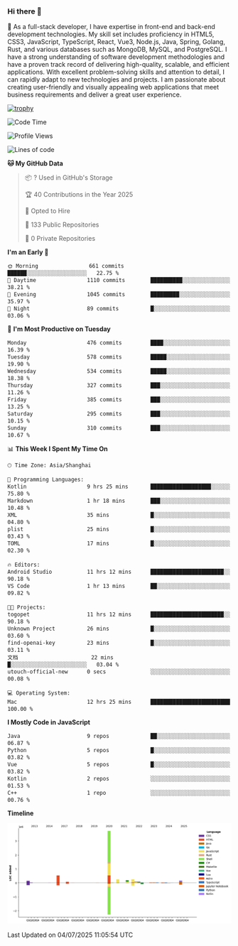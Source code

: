 ### Hi there 👋

🌱 As a full-stack developer, I have expertise in front-end and back-end development technologies. My skill set includes proficiency in HTML5, CSS3, JavaScript, TypeScript, React, Vue3, Node.js, Java, Spring, Golang, Rust, and various databases such as MongoDB, MySQL, and PostgreSQL. I have a strong understanding of software development methodologies and have a proven track record of delivering high-quality, scalable, and efficient applications. With excellent problem-solving skills and attention to detail, I can rapidly adapt to new technologies and projects. I am passionate about creating user-friendly and visually appealing web applications that meet business requirements and deliver a great user experience.

[![trophy](https://github-profile-trophy.vercel.app/?username=elton&rank=SECRET,SSS,SS,S,AAA,AA,A&theme=onedark&no-frame=true&margin-w=10)](https://github.com/ryo-ma/github-profile-trophy)

<!--START_SECTION:waka-->
![Code Time](http://img.shields.io/badge/Code%20Time-1%2C774%20hrs%2032%20mins-blue)

![Profile Views](http://img.shields.io/badge/Profile%20Views-0-blue)

![Lines of code](https://img.shields.io/badge/From%20Hello%20World%20I%27ve%20Written-5.8%20million%20lines%20of%20code-blue)

**🐱 My GitHub Data** 

> 📦 ? Used in GitHub's Storage 
 > 
> 🏆 40 Contributions in the Year 2025
 > 
> 💼 Opted to Hire
 > 
> 📜 133 Public Repositories 
 > 
> 🔑 0 Private Repositories 
 > 
**I'm an Early 🐤** 

```text
🌞 Morning                661 commits         ██████░░░░░░░░░░░░░░░░░░░   22.75 % 
🌆 Daytime                1110 commits        ██████████░░░░░░░░░░░░░░░   38.21 % 
🌃 Evening                1045 commits        █████████░░░░░░░░░░░░░░░░   35.97 % 
🌙 Night                  89 commits          █░░░░░░░░░░░░░░░░░░░░░░░░   03.06 % 
```
📅 **I'm Most Productive on Tuesday** 

```text
Monday                   476 commits         ████░░░░░░░░░░░░░░░░░░░░░   16.39 % 
Tuesday                  578 commits         █████░░░░░░░░░░░░░░░░░░░░   19.90 % 
Wednesday                534 commits         █████░░░░░░░░░░░░░░░░░░░░   18.38 % 
Thursday                 327 commits         ███░░░░░░░░░░░░░░░░░░░░░░   11.26 % 
Friday                   385 commits         ███░░░░░░░░░░░░░░░░░░░░░░   13.25 % 
Saturday                 295 commits         ███░░░░░░░░░░░░░░░░░░░░░░   10.15 % 
Sunday                   310 commits         ███░░░░░░░░░░░░░░░░░░░░░░   10.67 % 
```


📊 **This Week I Spent My Time On** 

```text
🕑︎ Time Zone: Asia/Shanghai

💬 Programming Languages: 
Kotlin                   9 hrs 25 mins       ███████████████████░░░░░░   75.80 % 
Markdown                 1 hr 18 mins        ███░░░░░░░░░░░░░░░░░░░░░░   10.48 % 
XML                      35 mins             █░░░░░░░░░░░░░░░░░░░░░░░░   04.80 % 
plist                    25 mins             █░░░░░░░░░░░░░░░░░░░░░░░░   03.43 % 
TOML                     17 mins             █░░░░░░░░░░░░░░░░░░░░░░░░   02.30 % 

🔥 Editors: 
Android Studio           11 hrs 12 mins      ███████████████████████░░   90.18 % 
VS Code                  1 hr 13 mins        ██░░░░░░░░░░░░░░░░░░░░░░░   09.82 % 

🐱‍💻 Projects: 
togopet                  11 hrs 12 mins      ███████████████████████░░   90.18 % 
Unknown Project          26 mins             █░░░░░░░░░░░░░░░░░░░░░░░░   03.60 % 
find-openai-key          23 mins             █░░░░░░░░░░░░░░░░░░░░░░░░   03.11 % 
文档                       22 mins             █░░░░░░░░░░░░░░░░░░░░░░░░   03.04 % 
utouch-official-new      0 secs              ░░░░░░░░░░░░░░░░░░░░░░░░░   00.08 % 

💻 Operating System: 
Mac                      12 hrs 25 mins      █████████████████████████   100.00 % 
```

**I Mostly Code in JavaScript** 

```text
Java                     9 repos             ██░░░░░░░░░░░░░░░░░░░░░░░   06.87 % 
Python                   5 repos             █░░░░░░░░░░░░░░░░░░░░░░░░   03.82 % 
Vue                      5 repos             █░░░░░░░░░░░░░░░░░░░░░░░░   03.82 % 
Kotlin                   2 repos             ░░░░░░░░░░░░░░░░░░░░░░░░░   01.53 % 
C++                      1 repo              ░░░░░░░░░░░░░░░░░░░░░░░░░   00.76 % 
```



**Timeline**

![Lines of Code chart](https://raw.githubusercontent.com/elton/elton/main/assets/bar_graph.png)


 Last Updated on 04/07/2025 11:05:54 UTC
<!--END_SECTION:waka-->

<!--
**elton/elton** is a ✨ _special_ ✨ repository because its `README.md` (this file) appears on your GitHub profile.

Here are some ideas to get you started:

- 🔭 I’m currently working on ...
- 🌱 I’m currently learning ...
- 👯 I’m looking to collaborate on ...
- 🤔 I’m looking for help with ...
- 💬 Ask me about ...
- 📫 How to reach me: ...
- 😄 Pronouns: ...
- ⚡ Fun fact: ...
-->
